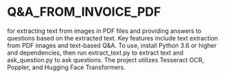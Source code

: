 # Q&A_FROM_INVOICE_PDF

for extracting text from images in PDF files and providing answers to questions based on the extracted text. Key features include text extraction from PDF images and text-based Q&A. To use, install Python 3.6 or higher and dependencies, then run extract_text.py to extract text and ask_question.py to ask questions. The project utilizes Tesseract OCR, Poppler, and Hugging Face Transformers.

